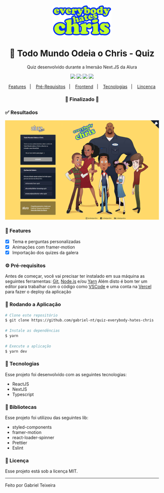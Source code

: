 <p align="center">
  <img src="https://github.com/gabriel-nt/quiz-everybody-hates-chris/blob/main/assets/logo.png" alt="Everybody-Hates-Chris" />
</p>
<h1 align="center">
    🚀 Todo Mundo Odeia o Chris - Quiz
</h1>
<p align="center">Quiz desenvolvido durante a Imersão Next.JS da Alura</p>

<p align="center">
  <img src="https://img.shields.io/badge/react%20version-16.8.0-informational"/>
  <img src="https://img.shields.io/badge/next%20version-latest-important" />
  <img src="https://img.shields.io/badge/last%20commit-september-blue" />
  <img src="https://img.shields.io/badge/license-MIT-success"/>
</p>

<p align="center">
  <a href="#-features">Features</a>&nbsp;&nbsp;&nbsp;|&nbsp;&nbsp;&nbsp;
  <a href="#-pré-requisitos">Pré-Requisitos</a>&nbsp;&nbsp;&nbsp;|&nbsp;&nbsp;&nbsp;
  <a href="#-rodando-a-aplicação">Frontend</a>&nbsp;&nbsp;&nbsp;|&nbsp;&nbsp;&nbsp;
  <a href="#-tecnologias">Tecnologias</a>&nbsp;&nbsp;&nbsp;|&nbsp;&nbsp;&nbsp;
  <a href="#-licença">Lincença</a>
</p>

<h3 align="center"> 
🚧  Finalizado  🚧
</h3>

### ✅ Resultados
<img src="https://github.com/gabriel-nt/quiz-everybody-hates-chris/blob/main/assets/home.png" />

### 📎 Features

- [x] Tema e perguntas personalizadas
- [x] Animações com framer-motion
- [x] Importação dos quizes da galera

### ⚙ Pré-requisitos

Antes de começar, você vai precisar ter instalado em sua máquina as seguintes ferramentas:
[Git](https://git-scm.com), [Node.js](https://nodejs.org/en/) e/ou [Yarn](https://https://yarnpkg.com/) 
Além disto é bom ter um editor para trabalhar com o código como [VSCode](https://code.visualstudio.com/) 
e uma conta na [Vercel](https://vercel.com/) para fazer o deploy da aplicação

### 🎲 Rodando a Aplicação

```bash
# Clone este repositório
$ git clone https://github.com/gabriel-nt/quiz-everybody-hates-chris

# Instale as dependências
$ yarn

# Execute a aplicação
$ yarn dev
```

### 🚀 Tecnologias

Esse projeto foi desenvolvido com as seguintes tecnologias:

- ReactJS
- NextJS
- Typescript

### 📕 Bibliotecas

Esse projeto foi utilizou das seguintes lib:

- styled-components
- framer-motion
- react-loader-spinner
- Prettier
- Eslint

### 📝 Licença

Esse projeto está sob a licença MIT.

<hr/>

Feito por Gabriel Teixeira


